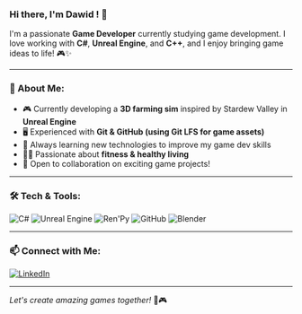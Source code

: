 ### Hi there, I'm Dawid ! 👋

I'm a passionate **Game Developer** currently studying game development. I love working with **C#**, **Unreal Engine**, and **C++**, and I enjoy bringing game ideas to life! 🎮✨

---

### 🚀 About Me:
- 🎮 Currently developing a **3D farming sim** inspired by Stardew Valley in **Unreal Engine**
- 🖥️ Experienced with **Git & GitHub (using Git LFS for game assets)**
- 🌱 Always learning new technologies to improve my game dev skills
- 🏋️‍♂️ Passionate about **fitness & healthy living**
- 📍 Open to collaboration on exciting game projects!

---

### 🛠️ Tech & Tools:

![C#](https://img.shields.io/badge/C%23-239120?style=for-the-badge&logo=c-sharp&logoColor=white)
![Unreal Engine](https://img.shields.io/badge/Unreal_Engine-000000?style=for-the-badge&logo=unreal-engine&logoColor=white)
![Ren'Py](https://img.shields.io/badge/Ren'Py-FF7F50?style=for-the-badge&logo=python&logoColor=white)
![GitHub](https://img.shields.io/badge/GitHub-181717?style=for-the-badge&logo=github&logoColor=white)
![Blender](https://img.shields.io/badge/Blender-F5792A?style=for-the-badge&logo=blender&logoColor=white)

---

### 📫 Connect with Me:
[![LinkedIn](https://img.shields.io/badge/LinkedIn-0077B5?style=for-the-badge&logo=linkedin&logoColor=white)](https://www.linkedin.com/in/dkarpinski44/)

---

*Let's create amazing games together!* 🚀🎮
